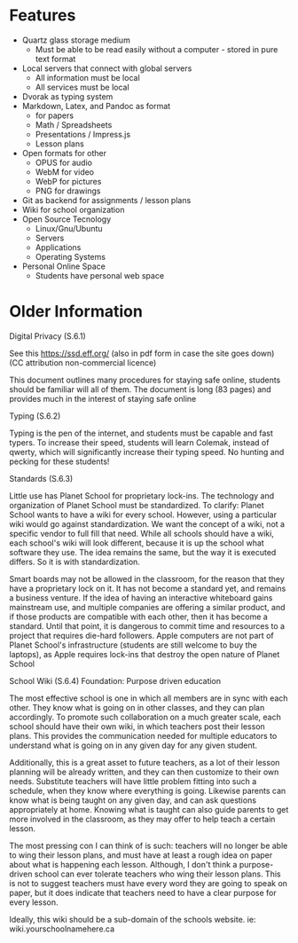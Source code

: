 # Features

* Quartz glass storage medium
    * Must be able to be read easily without a computer - stored in pure text format
* Local servers that connect with global servers
    * All information must be local
    * All services must be local
* Dvorak as typing system
* Markdown, Latex, and Pandoc as format
    * for papers
    * Math / Spreadsheets
    * Presentations / Impress.js
    * Lesson plans
* Open formats for other
    * OPUS for audio
    * WebM for video
    * WebP for pictures
    * PNG for drawings
* Git as backend for assignments / lesson plans
* Wiki for school organization
* Open Source Tecnology
    * Linux/Gnu/Ubuntu
    * Servers
    * Applications
    * Operating Systems
* Personal Online Space
    * Students have personal web space

# Older Information

Digital Privacy (S.6.1)

See this https://ssd.eff.org/ (also in pdf form in case the site goes down) (CC attribution non-commercial licence)

This document outlines many procedures for staying safe online, students should be familiar will all of them. The document is long (83 pages) and provides much in the interest of staying safe online

Typing (S.6.2)

Typing is the pen of the internet, and students must be capable and fast typers. To increase their speed, students will learn Colemak, instead of qwerty, which will significantly increase their typing speed. No hunting and pecking for these students!

Standards (S.6.3)

Little use has Planet School for proprietary lock-ins. The technology and organization of Planet School must be standardized. To clarify: Planet School wants to have a wiki for every school. However, using a particular wiki would go against standardization. We want the concept of a wiki, not a specific vendor to full fill that need. While all schools should have a wiki, each school's wiki will look different, because it is up the school what software they use. The idea remains the same, but the way it is executed differs. So it is with standardization.

Smart boards may not be allowed in the classroom, for the reason that they have a proprietary lock on it. It has not become a standard yet, and remains a business venture. If the idea of having an interactive whiteboard gains mainstream use, and multiple companies are offering a similar product, and if those products are compatible with each other, then it has become a standard. Until that point, it is dangerous to commit time and resources to a project that requires die-hard followers. Apple computers are not part of Planet School's infrastructure (students are still welcome to buy the laptops), as Apple requires lock-ins that destroy the open nature of Planet School

School Wiki (S.6.4)
Foundation: Purpose driven education

The most effective school is one in which all members are in sync with each other. They know what is going on in other classes, and they can plan accordingly. To promote such collaboration on a much greater scale, each school should have their own wiki, in which teachers post their lesson plans. This provides the communication needed for multiple educators to understand what is going on in any given day for any given student.

Additionally, this is a great asset to future teachers, as a lot of their lesson planning will be already written, and they can then customize to their own needs. Substitute teachers will have little problem fitting into such a schedule, when they know where everything is going. Likewise parents can know what is being taught on any given day, and can ask questions appropriately at home. Knowing what is taught can also guide parents to get more involved in the classroom, as they may offer to help teach a certain lesson.

The most pressing con I can think of is such: teachers will no longer be able to wing their lesson plans, and must have at least a rough idea on paper about what is happening each lesson. Although, I don't think a purpose-driven school can ever tolerate teachers who wing their lesson plans. This is not to suggest teachers must have every word they are going to speak on paper, but it does indicate that teachers need to have a clear purpose for every lesson.

Ideally, this wiki should be a sub-domain of the schools website. ie: wiki.yourschoolnamehere.ca